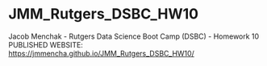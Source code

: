 # JMM_Rutgers_DSBC_HW10
Jacob Menchak - Rutgers Data Science Boot Camp (DSBC) - Homework 10
PUBLISHED WEBSITE: https://jmmencha.github.io/JMM_Rutgers_DSBC_HW10/
